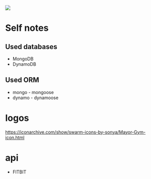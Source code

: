 <img src="https://external-content.duckduckgo.com/iu/?u=http%3A%2F%2Fi0.kym-cdn.com%2Fphotos%2Fimages%2Foriginal%2F000%2F186%2F610%2Fthankyou.png&f=1&nofb=1" />

# Self notes

## Used databases
* MongoDB
* DynamoDB

## Used ORM
* mongo - mongoose
* dynamo - dynamoose

# logos

https://iconarchive.com/show/swarm-icons-by-sonya/Mayor-Gym-icon.html

# api

* FITBIT
